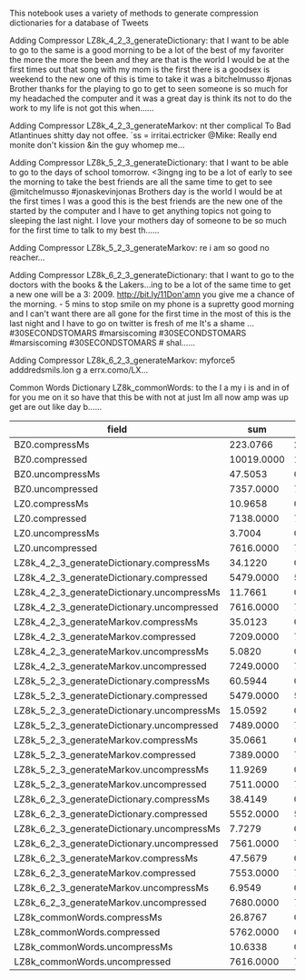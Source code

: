 This notebook uses a variety of methods to generate compression dictionaries for a database of Tweets

Adding Compressor LZ8k_4_2_3_generateDictionary:  that I want to be able to go to the same is a good morning to be a lot of the best of my favoriter the more the more the been and they are that is the world I would be at the first times out that song with my mom is the first there is a goodsex is weekend to the new one of this is time to take it was a bitchelmusso #jonas Brother thanks for the playing to go to get to seen someone is so much for my headached the computer and it was a great day is think its not to do the work to my life is not got this when......

Adding Compressor LZ8k_4_2_3_generateMarkov: nt ther complical To Bad Atlantinues  shitty day not offee. `ss = irritai.ectricker @Mike: Really end monite  don't kission &amp;in the guy whomep me...

Adding Compressor LZ8k_5_2_3_generateDictionary:  that I want to be able to go to the days of school tomorrow.  &lt;3ingng ing to be a lot of early to see the morning to take the best friends are all the same time to get to see @mitchelmusso #jonaskevinjonas Brothers day is the world I would be at the first times I was a good this is the best friends are the new one of the started by the computer and I have to get anything topics not going to sleeping the last night. I love your mothers day of someone to be so much for the first time to talk to my best th......

Adding Compressor LZ8k_5_2_3_generateMarkov: re i am so good no reacher...

Adding Compressor LZ8k_6_2_3_generateDictionary:  that I want to go to the doctors with the books &amp; the Lakers...ing to be a lot of the same time to get a new one will be a 3: 2009.  http://bit.ly/11Don'amn you give me a chance of the morning.         -  5 mins to stop smile on my phone is a supretty good morning and I can't want there are all gone for the first time in the most of this is the last night and I have to go on twitter is fresh of me  It's a shame ...  #30SECONDSTOMARS #marsiscoming #30SECONDSTOMARS #marsiscoming #30SECONDSTOMARS  #  shal......

Adding Compressor LZ8k_6_2_3_generateMarkov: myforce5 adddredsmils.lon g a errx.como/LX...

Common Words Dictionary LZ8k_commonWords: to the I a my i is and in of for you me on it so have that this be with not at just Im all now amp was up get are out like day b......

field | sum | avg | stddev | nulls
----- | --- | --- | ------ | -----
BZ0.compressMs                             | 223.0766 | 2.2533 | 3.6594 | 1
BZ0.compressed                             | 10019.0000 | 101.2020 | 27.7197 | 1
BZ0.uncompressMs                           | 47.5053 | 0.4799 | 0.6919 | 1
BZ0.uncompressed                           | 7357.0000 | 76.6354 | 40.7787 | 4
LZ0.compressMs                             | 10.9658 | 0.1108 | 0.1039 | 1
LZ0.compressed                             | 7138.0000 | 72.1010 | 29.5113 | 1
LZ0.uncompressMs                           | 3.7004 | 0.0378 | 0.1362 | 2
LZ0.uncompressed                           | 7616.0000 | 76.9293 | 40.3400 | 1
LZ8k_4_2_3_generateDictionary.compressMs   | 34.1220 | 0.3447 | 0.5927 | 1
LZ8k_4_2_3_generateDictionary.compressed   | 5479.0000 | 55.3434 | 22.6837 | 1
LZ8k_4_2_3_generateDictionary.uncompressMs | 11.7661 | 0.1213 | 0.2767 | 3
LZ8k_4_2_3_generateDictionary.uncompressed | 7616.0000 | 76.9293 | 40.3400 | 1
LZ8k_4_2_3_generateMarkov.compressMs       | 35.0123 | 0.3537 | 0.6760 | 1
LZ8k_4_2_3_generateMarkov.compressed       | 7209.0000 | 73.5612 | 29.4851 | 2
LZ8k_4_2_3_generateMarkov.uncompressMs     | 5.0820 | 0.0513 | 0.0652 | 1
LZ8k_4_2_3_generateMarkov.uncompressed     | 7249.0000 | 77.9462 | 39.6393 | 7
LZ8k_5_2_3_generateDictionary.compressMs   | 60.5944 | 0.6121 | 1.1623 | 1
LZ8k_5_2_3_generateDictionary.compressed   | 5479.0000 | 55.3434 | 22.6409 | 1
LZ8k_5_2_3_generateDictionary.uncompressMs | 15.0592 | 0.1521 | 0.4985 | 1
LZ8k_5_2_3_generateDictionary.uncompressed | 7489.0000 | 76.4184 | 40.3371 | 2
LZ8k_5_2_3_generateMarkov.compressMs       | 35.0661 | 0.3578 | 1.2747 | 2
LZ8k_5_2_3_generateMarkov.compressed       | 7389.0000 | 75.3980 | 29.9301 | 2
LZ8k_5_2_3_generateMarkov.uncompressMs     | 11.9269 | 0.1205 | 0.4118 | 1
LZ8k_5_2_3_generateMarkov.uncompressed     | 7511.0000 | 77.4330 | 40.5124 | 3
LZ8k_6_2_3_generateDictionary.compressMs   | 38.4149 | 0.3920 | 0.7069 | 2
LZ8k_6_2_3_generateDictionary.compressed   | 5552.0000 | 56.0808 | 23.1336 | 1
LZ8k_6_2_3_generateDictionary.uncompressMs | 7.7279 | 0.0781 | 0.0590 | 1
LZ8k_6_2_3_generateDictionary.uncompressed | 7561.0000 | 77.9485 | 40.1072 | 3
LZ8k_6_2_3_generateMarkov.compressMs       | 47.5679 | 0.4757 | 1.0002 | 0
LZ8k_6_2_3_generateMarkov.compressed       | 7553.0000 | 75.5300 | 29.5051 | 0
LZ8k_6_2_3_generateMarkov.uncompressMs     | 6.9549 | 0.0703 | 0.2132 | 1
LZ8k_6_2_3_generateMarkov.uncompressed     | 7680.0000 | 77.5758 | 39.9495 | 1
LZ8k_commonWords.compressMs                | 26.8767 | 0.2715 | 0.2781 | 1
LZ8k_commonWords.compressed                | 5762.0000 | 60.0208 | 24.8244 | 4
LZ8k_commonWords.uncompressMs              | 10.6338 | 0.1074 | 0.2985 | 1
LZ8k_commonWords.uncompressed              | 7616.0000 | 76.9293 | 40.3400 | 1

